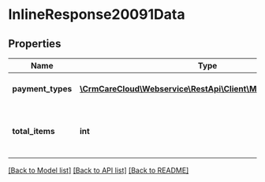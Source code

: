 # InlineResponse20091Data

## Properties
Name | Type | Description | Notes
------------ | ------------- | ------------- | -------------
**payment_types** | [**\CrmCareCloud\Webservice\RestApi\Client\Model\PaymentType[]**](PaymentType.md) | List of the payment types. | [optional] 
**total_items** | **int** | The number of all found payment types. | [optional] 

[[Back to Model list]](../../README.md#documentation-for-models) [[Back to API list]](../../README.md#documentation-for-api-endpoints) [[Back to README]](../../README.md)


